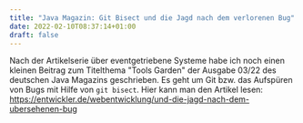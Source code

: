 ```yaml
---
title: "Java Magazin: Git Bisect und die Jagd nach dem verlorenen Bug"
date: 2022-02-10T08:37:14+01:00
draft: false
---
```


Nach der Artikelserie über eventgetriebene Systeme habe ich noch einen kleinen Beitrag zum Titelthema "Tools Garden" der Ausgabe 03/22 des deutschen Java Magazins geschrieben. Es geht um Git bzw. das Aufspüren von Bugs mit Hilfe von `git bisect`. Hier kann man den Artikel lesen: https://entwickler.de/webentwicklung/und-die-jagd-nach-dem-ubersehenen-bug
